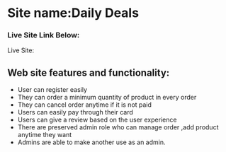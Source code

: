 # Site name:Daily Deals
### Live Site  Link Below:
Live Site:[]()



## Web site features and functionality:
* User can register easily
* They can order a minimum quantity of product in every order
* They can cancel order anytime if it is not paid
* Users can easily pay through their card
* Users can give a review based on the user experience
* There are preserved admin role who can manage order ,add product anytime they want
* Admins are able to make another use as an admin.